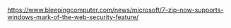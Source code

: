 https://www.bleepingcomputer.com/news/microsoft/7-zip-now-supports-windows-mark-of-the-web-security-feature/

